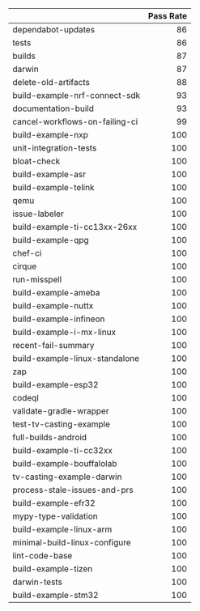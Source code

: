 |                                |   Pass Rate |
|:-------------------------------|------------:|
| dependabot-updates             |          86 |
| tests                          |          86 |
| builds                         |          87 |
| darwin                         |          87 |
| delete-old-artifacts           |          88 |
| build-example-nrf-connect-sdk  |          93 |
| documentation-build            |          93 |
| cancel-workflows-on-failing-ci |          99 |
| build-example-nxp              |         100 |
| unit-integration-tests         |         100 |
| bloat-check                    |         100 |
| build-example-asr              |         100 |
| build-example-telink           |         100 |
| qemu                           |         100 |
| issue-labeler                  |         100 |
| build-example-ti-cc13xx-26xx   |         100 |
| build-example-qpg              |         100 |
| chef-ci                        |         100 |
| cirque                         |         100 |
| run-misspell                   |         100 |
| build-example-ameba            |         100 |
| build-example-nuttx            |         100 |
| build-example-infineon         |         100 |
| build-example-i-mx-linux       |         100 |
| recent-fail-summary            |         100 |
| build-example-linux-standalone |         100 |
| zap                            |         100 |
| build-example-esp32            |         100 |
| codeql                         |         100 |
| validate-gradle-wrapper        |         100 |
| test-tv-casting-example        |         100 |
| full-builds-android            |         100 |
| build-example-ti-cc32xx        |         100 |
| build-example-bouffalolab      |         100 |
| tv-casting-example-darwin      |         100 |
| process-stale-issues-and-prs   |         100 |
| build-example-efr32            |         100 |
| mypy-type-validation           |         100 |
| build-example-linux-arm        |         100 |
| minimal-build-linux-configure  |         100 |
| lint-code-base                 |         100 |
| build-example-tizen            |         100 |
| darwin-tests                   |         100 |
| build-example-stm32            |         100 |